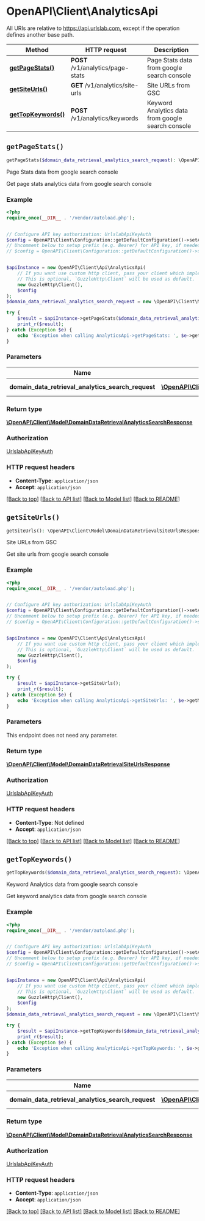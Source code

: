 # OpenAPI\Client\AnalyticsApi

All URIs are relative to https://api.urlslab.com, except if the operation defines another base path.

| Method | HTTP request | Description |
| ------------- | ------------- | ------------- |
| [**getPageStats()**](AnalyticsApi.md#getPageStats) | **POST** /v1/analytics/page-stats | Page Stats data from google search console |
| [**getSiteUrls()**](AnalyticsApi.md#getSiteUrls) | **GET** /v1/analytics/site-urls | Site URLs from GSC |
| [**getTopKeywords()**](AnalyticsApi.md#getTopKeywords) | **POST** /v1/analytics/keywords | Keyword Analytics data from google search console |


## `getPageStats()`

```php
getPageStats($domain_data_retrieval_analytics_search_request): \OpenAPI\Client\Model\DomainDataRetrievalAnalyticsSearchResponse
```

Page Stats data from google search console

Get page stats analytics data from google search console

### Example

```php
<?php
require_once(__DIR__ . '/vendor/autoload.php');


// Configure API key authorization: UrlslabApiKeyAuth
$config = OpenAPI\Client\Configuration::getDefaultConfiguration()->setApiKey('X-URLSLAB-KEY', 'YOUR_API_KEY');
// Uncomment below to setup prefix (e.g. Bearer) for API key, if needed
// $config = OpenAPI\Client\Configuration::getDefaultConfiguration()->setApiKeyPrefix('X-URLSLAB-KEY', 'Bearer');


$apiInstance = new OpenAPI\Client\Api\AnalyticsApi(
    // If you want use custom http client, pass your client which implements `GuzzleHttp\ClientInterface`.
    // This is optional, `GuzzleHttp\Client` will be used as default.
    new GuzzleHttp\Client(),
    $config
);
$domain_data_retrieval_analytics_search_request = new \OpenAPI\Client\Model\DomainDataRetrievalAnalyticsSearchRequest(); // \OpenAPI\Client\Model\DomainDataRetrievalAnalyticsSearchRequest | Analytics request

try {
    $result = $apiInstance->getPageStats($domain_data_retrieval_analytics_search_request);
    print_r($result);
} catch (Exception $e) {
    echo 'Exception when calling AnalyticsApi->getPageStats: ', $e->getMessage(), PHP_EOL;
}
```

### Parameters

| Name | Type | Description  | Notes |
| ------------- | ------------- | ------------- | ------------- |
| **domain_data_retrieval_analytics_search_request** | [**\OpenAPI\Client\Model\DomainDataRetrievalAnalyticsSearchRequest**](../Model/DomainDataRetrievalAnalyticsSearchRequest.md)| Analytics request | |

### Return type

[**\OpenAPI\Client\Model\DomainDataRetrievalAnalyticsSearchResponse**](../Model/DomainDataRetrievalAnalyticsSearchResponse.md)

### Authorization

[UrlslabApiKeyAuth](../../README.md#UrlslabApiKeyAuth)

### HTTP request headers

- **Content-Type**: `application/json`
- **Accept**: `application/json`

[[Back to top]](#) [[Back to API list]](../../README.md#endpoints)
[[Back to Model list]](../../README.md#models)
[[Back to README]](../../README.md)

## `getSiteUrls()`

```php
getSiteUrls(): \OpenAPI\Client\Model\DomainDataRetrievalSiteUrlsResponse
```

Site URLs from GSC

Get site urls from google search console

### Example

```php
<?php
require_once(__DIR__ . '/vendor/autoload.php');


// Configure API key authorization: UrlslabApiKeyAuth
$config = OpenAPI\Client\Configuration::getDefaultConfiguration()->setApiKey('X-URLSLAB-KEY', 'YOUR_API_KEY');
// Uncomment below to setup prefix (e.g. Bearer) for API key, if needed
// $config = OpenAPI\Client\Configuration::getDefaultConfiguration()->setApiKeyPrefix('X-URLSLAB-KEY', 'Bearer');


$apiInstance = new OpenAPI\Client\Api\AnalyticsApi(
    // If you want use custom http client, pass your client which implements `GuzzleHttp\ClientInterface`.
    // This is optional, `GuzzleHttp\Client` will be used as default.
    new GuzzleHttp\Client(),
    $config
);

try {
    $result = $apiInstance->getSiteUrls();
    print_r($result);
} catch (Exception $e) {
    echo 'Exception when calling AnalyticsApi->getSiteUrls: ', $e->getMessage(), PHP_EOL;
}
```

### Parameters

This endpoint does not need any parameter.

### Return type

[**\OpenAPI\Client\Model\DomainDataRetrievalSiteUrlsResponse**](../Model/DomainDataRetrievalSiteUrlsResponse.md)

### Authorization

[UrlslabApiKeyAuth](../../README.md#UrlslabApiKeyAuth)

### HTTP request headers

- **Content-Type**: Not defined
- **Accept**: `application/json`

[[Back to top]](#) [[Back to API list]](../../README.md#endpoints)
[[Back to Model list]](../../README.md#models)
[[Back to README]](../../README.md)

## `getTopKeywords()`

```php
getTopKeywords($domain_data_retrieval_analytics_search_request): \OpenAPI\Client\Model\DomainDataRetrievalAnalyticsSearchResponse
```

Keyword Analytics data from google search console

Get keyword analytics data from google search console

### Example

```php
<?php
require_once(__DIR__ . '/vendor/autoload.php');


// Configure API key authorization: UrlslabApiKeyAuth
$config = OpenAPI\Client\Configuration::getDefaultConfiguration()->setApiKey('X-URLSLAB-KEY', 'YOUR_API_KEY');
// Uncomment below to setup prefix (e.g. Bearer) for API key, if needed
// $config = OpenAPI\Client\Configuration::getDefaultConfiguration()->setApiKeyPrefix('X-URLSLAB-KEY', 'Bearer');


$apiInstance = new OpenAPI\Client\Api\AnalyticsApi(
    // If you want use custom http client, pass your client which implements `GuzzleHttp\ClientInterface`.
    // This is optional, `GuzzleHttp\Client` will be used as default.
    new GuzzleHttp\Client(),
    $config
);
$domain_data_retrieval_analytics_search_request = new \OpenAPI\Client\Model\DomainDataRetrievalAnalyticsSearchRequest(); // \OpenAPI\Client\Model\DomainDataRetrievalAnalyticsSearchRequest | Analytics request

try {
    $result = $apiInstance->getTopKeywords($domain_data_retrieval_analytics_search_request);
    print_r($result);
} catch (Exception $e) {
    echo 'Exception when calling AnalyticsApi->getTopKeywords: ', $e->getMessage(), PHP_EOL;
}
```

### Parameters

| Name | Type | Description  | Notes |
| ------------- | ------------- | ------------- | ------------- |
| **domain_data_retrieval_analytics_search_request** | [**\OpenAPI\Client\Model\DomainDataRetrievalAnalyticsSearchRequest**](../Model/DomainDataRetrievalAnalyticsSearchRequest.md)| Analytics request | |

### Return type

[**\OpenAPI\Client\Model\DomainDataRetrievalAnalyticsSearchResponse**](../Model/DomainDataRetrievalAnalyticsSearchResponse.md)

### Authorization

[UrlslabApiKeyAuth](../../README.md#UrlslabApiKeyAuth)

### HTTP request headers

- **Content-Type**: `application/json`
- **Accept**: `application/json`

[[Back to top]](#) [[Back to API list]](../../README.md#endpoints)
[[Back to Model list]](../../README.md#models)
[[Back to README]](../../README.md)
